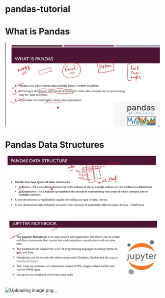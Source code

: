 # pandas-tutorial

# What is Pandas 
![alt text](image.png)

# Pandas Data Structures 
![alt text](image-1.png)

![alt text](image-2.png)

![Uploading image.png…]()

